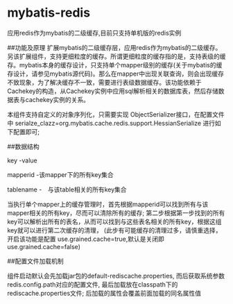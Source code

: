 # mybatis-redis
应用redis作为mybatis的二级缓存,目前只支持单机版的redis实例


##功能及原理
扩展mybatis的二级缓存层，应用redis作为mybatis的二级缓存。另该扩展组件，支持更细粒度的缓存。所谓更细粒度的缓存指的是，支持表级的缓存。mybatis本身的缓存设计，只支持单个mapper级别的缓存(关于mybatis的缓存设计，请参见mybatis源代码)。那么在mapper中出现关联查询，则会出现缓存不致现象，为了解决缓存不一致，需要进行表级数据缓存。该功能依赖于Cachekey的构造，从Cachekey实例中应用sql解析相关的数据库表，然后存储数据表与cachekey实例的关系。

本组件支持自定义的对象序列化，只需要实现 ObjectSerializer接口，在配置文件中
serialze_clazz=org.mybatis.cache.redis.support.HessianSerialize
进行如下配置即可;


##数据结构

key -value

mapperid -该mapper下的所有key集合

tablename -　与该table相关的所有key集合

 当执行单个mapper上的缓存管理时，首先根据mapperid可以找到所有与该mapper相关的所有key，尽而可以清除所有的缓存;
 第二步根据第一步找到的所有key可以解析出所有的表名，从而可以找到与这些表名相关的所有key，根据这组key就可以进行第二次缓存的清理，
 (此步有可能缓存的清理过多，请慎重选择，开启该功能是配置 use.grained.cache=true,默认是关闭即use.grained.cache=false)

##配置文件加载机制
 
 组件启动默认会先加载jar包的default-rediscache.properties,
 而后获取系统参数redis.config.path对应的配置文件,
 最后加载放在classpath下的rediscache.properties文件;
 后加载的属性会覆盖前面加载的同名属性值
